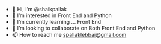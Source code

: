 - 👋 Hi, I’m @shaikpallak
- 👀 I’m interested in Front End and Python
- 🌱 I’m currently learning ... Front End
- 💞️ I’m looking to collaborate on Both Front End and Python
- 📫 How to reach me spallaklebbai@gmail.com

<!---
shaikpallak/shaikpallak is a ✨ special ✨ repository because its `README.md` (this file) appears on your GitHub profile.
You can click the Preview link to take a look at your changes.
--->
